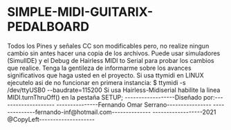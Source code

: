 # SIMPLE-MIDI-GUITARIX-PEDALBOARD

Todos los Pines y señales CC son modificables pero, 
no realize ningun cambio sin antes hacer una copia de los archivos.
Puede usar simuladores (SimulIDE) y el Debug de Hairless MIDI to Serial 
para probar los cambios que realice. Tenga la gentileza de informarme sobre 
los avances significativos que haga usted en el proyecto.
Si usa ttymidi en LINUX ejecutelo asi de no funcionar en primera instancia: $ ttymidi -s /dev/ttyUSB0 --baudrate=115200
Si usa Hairless-Midiserial habilite la linea MIDI.turnThruOff() en la pestaña SETUP;
 ------------------Diseñado por:--------------------
---------------Fernando Omar Serrano----------------
--------------fernando-inf@hotmail.com--------------
------------------2021 @CopyLeft--------------------
